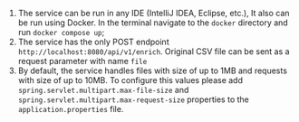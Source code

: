 1. The service can be run in any IDE (IntelliJ IDEA, Eclipse, etc.), It also can be run using Docker. 
In the terminal navigate to the `docker` directory and run `docker compose up`;
2. The service has the only POST endpoint `http://localhost:8080/api/v1/enrich`. Original CSV file can be sent as a 
request parameter with name `file`
3. By default, the service handles files with size of up to 1MB and requests with size of up to 
10MB. To configure this values please add `spring.servlet.multipart.max-file-size` and 
`spring.servlet.multipart.max-request-size` properties to the `application.properties` file.
